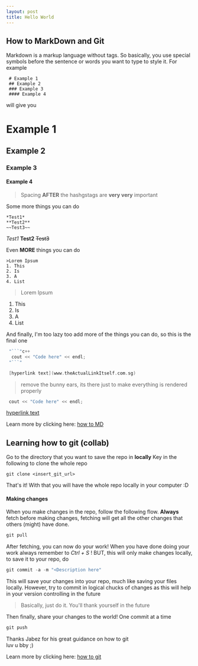 ```yaml
---
layout: post
title: Hello World
---
```


## How to MarkDown and Git

Markdown is a markup language without tags. So basically, you use special symbols before the sentence or words you want to type to style it. For example

```
 # Example 1
 ## Example 2
 ### Example 3
 #### Example 4 
 ```
 will give you 

 # Example 1
 ## Example 2
 ### Example 3
 #### Example 4

>Spacing **AFTER** the hashgstags are **very very** important

Some more things you can do

```
*Test1*
**Test2**
~~Test3~~
```

*Test1*
**Test2**
~~Test3~~

Even **MORE** things you can do

```
>Lorem Ipsum
1. This
2. Is
3. A
4. List
```
>Lorem Ipsum
1. This
2. Is
3. A
4. List

And finally, I'm too lazy too add more of the things you can do, so this is the final one

```c++
 "```"c++
  cout << "Code here" << endl; 
 "```"

 [hyperlink text](www.theActualLinkItself.com.sg)
```

>remove the bunny ears, its there just to make everything is rendered properly

 ```c++
  cout << "Code here" << endl; 
 ```

 [hyperlink text](www.theActualLinkItself.com.sg)


Learn more by clicking here: [how to MD](https://github.com/adam-p/markdown-here/wiki/Markdown-Cheatsheet)

## Learning how to git (collab)

Go to the directory that you want to save the repo in **locally**
Key in the following to clone the whole repo

```git
git clone <insert_git_url>
```

That's it!
With that you will have the whole repo locally in your computer :D

#### Making changes

When you make changes in the repo, follow the following flow.
**Always** fetch before making changes, fetching will get all the other changes that others (might) have done.

```c++
git pull
```

After fetching, you can now do your work!
When you have done doing your work always remember to *Ctrl + S* !
BUT, this will only make changes locally, to save it to your repo, do

```c++
git commit -a -m "<Description here"
```

This will save your changes into your repo, much like saving your files locally.
However, try to commit in logical chucks of changes as this will help in your version controlling in the future
>Basically, just do it. You'll thank yourself in the future

Then finally, share your changes to the world!
One commit at a time

```c++
git push
```

Thanks Jabez for his great guidance on how to git <br>
luv u bby ;)

Learn more by clicking here: [how to git](https://gist.github.com/adamloving/5690951)

